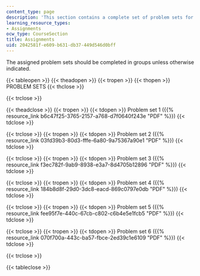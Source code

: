 ```yaml
---
content_type: page
description: 'This section contains a complete set of problem sets for this course. '
learning_resource_types:
- Assignments
ocw_type: CourseSection
title: Assignments
uid: 2042581f-e609-b631-db37-449d546d0bff
---
```


The assigned problem sets should be completed in groups unless otherwise indicated.

{{< tableopen >}}
{{< theadopen >}}
{{< tropen >}}
{{< thopen >}}
PROBLEM SETS
{{< thclose >}}

{{< trclose >}}

{{< theadclose >}}
{{< tropen >}}
{{< tdopen >}}
Problem set 1 ({{% resource_link b6c47f25-3765-2157-a768-d7f0640f243e "PDF" %}})
{{< tdclose >}}

{{< trclose >}}
{{< tropen >}}
{{< tdopen >}}
Problem set 2 ({{% resource_link 03fd39b3-80d3-fffe-6a80-9a75367a90e1 "PDF" %}})
{{< tdclose >}}

{{< trclose >}}
{{< tropen >}}
{{< tdopen >}}
Problem set 3 ({{% resource_link f3ec782f-9ab9-8938-e3a7-8d4705b12896 "PDF" %}})
{{< tdclose >}}

{{< trclose >}}
{{< tropen >}}
{{< tdopen >}}
Problem set 4 ({{% resource_link 184b8d8f-29d0-3dc8-eacd-869c0797e0db "PDF" %}})
{{< tdclose >}}

{{< trclose >}}
{{< tropen >}}
{{< tdopen >}}
Problem set 5 ({{% resource_link fee95f7e-440c-67cb-c802-c6b4e5e1fcb5 "PDF" %}})
{{< tdclose >}}

{{< trclose >}}
{{< tropen >}}
{{< tdopen >}}
Problem set 6 ({{% resource_link 070f700a-443c-ba57-fbce-2ed39c1e6109 "PDF" %}})
{{< tdclose >}}

{{< trclose >}}

{{< tableclose >}}